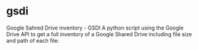 # gsdi
Google Sahred Drive inventory - GSDI
A python script using the Google Drive API to get a full inventory of a Google Shared Drive including file size and path of each file:
